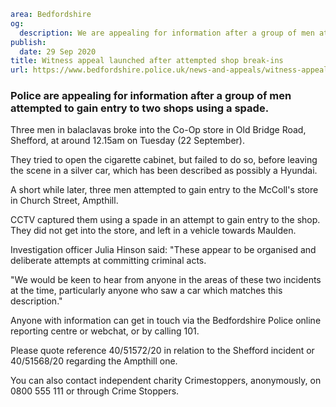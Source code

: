 ```yaml
area: Bedfordshire
og:
  description: We are appealing for information after a group of men attempted to gain entry to two shops using a spade.
publish:
  date: 29 Sep 2020
title: Witness appeal launched after attempted shop break-ins
url: https://www.bedfordshire.police.uk/news-and-appeals/witness-appeal-launched-after-attempted-shop-break-ins
```

### Police are appealing for information after a group of men attempted to gain entry to two shops using a spade.

Three men in balaclavas broke into the Co-Op store in Old Bridge Road, Shefford, at around 12.15am on Tuesday (22 September).

They tried to open the cigarette cabinet, but failed to do so, before leaving the scene in a silver car, which has been described as possibly a Hyundai.

A short while later, three men attempted to gain entry to the McColl's store in Church Street, Ampthill.

CCTV captured them using a spade in an attempt to gain entry to the shop. They did not get into the store, and left in a vehicle towards Maulden.

Investigation officer Julia Hinson said: "These appear to be organised and deliberate attempts at committing criminal acts.

"We would be keen to hear from anyone in the areas of these two incidents at the time, particularly anyone who saw a car which matches this description."

Anyone with information can get in touch via the Bedfordshire Police online reporting centre or webchat, or by calling 101.

Please quote reference 40/51572/20 in relation to the Shefford incident or 40/51568/20 regarding the Ampthill one.

You can also contact independent charity Crimestoppers, anonymously, on 0800 555 111 or through Crime Stoppers.
